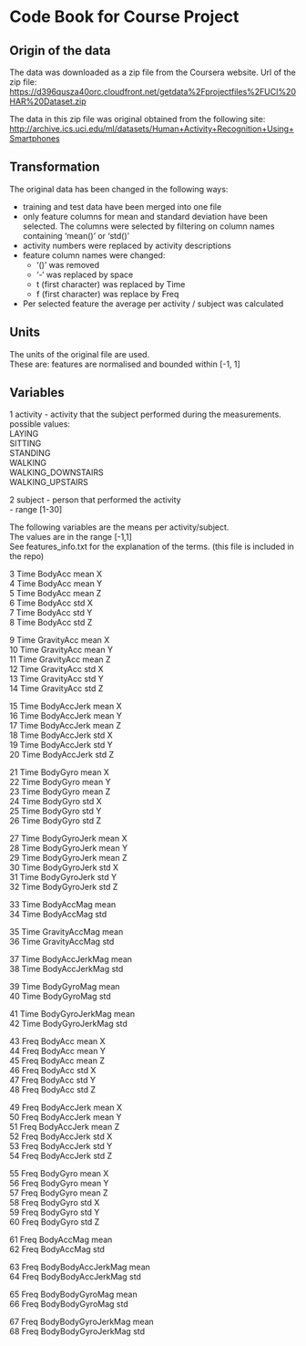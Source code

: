 # Code Book for Course Project

## Origin of the data

The data was downloaded as a zip file from the Coursera website.
Url of the zip file: https://d396qusza40orc.cloudfront.net/getdata%2Fprojectfiles%2FUCI%20HAR%20Dataset.zip 

The data in this zip file was original obtained from the following site:
http://archive.ics.uci.edu/ml/datasets/Human+Activity+Recognition+Using+Smartphones 

## Transformation

The original data has been changed in the following ways:
* training and test data have been merged into one file
* only feature columns for mean and standard deviation have been selected. The columns were selected by filtering on column names containing ‘mean()’ or ‘std()’
* activity numbers were replaced by activity descriptions
* feature column names were changed:
	- ‘()’  was removed
	- ‘-‘ was replaced by space
	- t (first character) was replaced by Time
	- f (first character) was replace by Freq
* Per selected feature the average per activity / subject was calculated

## Units
The units of the original file are used.  
These are: features are normalised and bounded within [-1, 1]

## Variables

1 activity - activity that the subject performed during the measurements.  
  possible values:  
   LAYING  
   SITTING  
   STANDING  
   WALKING  
   WALKING_DOWNSTAIRS  
   WALKING_UPSTAIRS  

2 subject - person that performed the activity  
	- range [1-30]

The following variables are the means per activity/subject.  
The values are in the range [-1,1]  
See features_info.txt for the explanation of the terms. (this file is included in the repo)

3 Time BodyAcc mean X     
4 Time BodyAcc mean Y       
5 Time BodyAcc mean Z           
6 Time BodyAcc std X          
7 Time BodyAcc std Y  
8 Time BodyAcc std Z  

9 Time GravityAcc mean X       
10 Time GravityAcc mean Y  
11 Time GravityAcc mean Z  
12 Time GravityAcc std X    
13 Time GravityAcc std Y  
14 Time GravityAcc std Z  

15 Time BodyAccJerk mean X      
16 Time BodyAccJerk mean Y  
17 Time BodyAccJerk mean Z  
18 Time BodyAccJerk std X     
19 Time BodyAccJerk std Y  
20 Time BodyAccJerk std Z  

21 Time BodyGyro mean X      
22 Time BodyGyro mean Y  
23 Time BodyGyro mean Z  
24 Time BodyGyro std X        
25 Time BodyGyro std Y  
26 Time BodyGyro std Z          

27 Time BodyGyroJerk mean X     
28 Time BodyGyroJerk mean Y  
29 Time BodyGyroJerk mean Z  
30 Time BodyGyroJerk std X   
31 Time BodyGyroJerk std Y   
32 Time BodyGyroJerk std Z     

33 Time BodyAccMag mean  
34 Time BodyAccMag std  

35 Time GravityAccMag mean   
36 Time GravityAccMag std    

37 Time BodyAccJerkMag mean     
38 Time BodyAccJerkMag std  

39 Time BodyGyroMag mean      
40 Time BodyGyroMag std  

41 Time BodyGyroJerkMag mean   
42 Time BodyGyroJerkMag std  

43 Freq BodyAcc mean X  
44 Freq BodyAcc mean Y  
45 Freq BodyAcc mean Z     
46 Freq BodyAcc std X  
47 Freq BodyAcc std Y  
48 Freq BodyAcc std Z      

49 Freq BodyAccJerk mean X   
50 Freq BodyAccJerk mean Y  
51 Freq BodyAccJerk mean Z  
52 Freq BodyAccJerk std X  
53 Freq BodyAccJerk std Y  
54 Freq BodyAccJerk std Z     

55 Freq BodyGyro mean X  
56 Freq BodyGyro mean Y  
57 Freq BodyGyro mean Z   
58 Freq BodyGyro std X  
59 Freq BodyGyro std Y  
60 Freq BodyGyro std Z  
        
61 Freq BodyAccMag mean  
62 Freq BodyAccMag std  

63 Freq BodyBodyAccJerkMag mean   
64 Freq BodyBodyAccJerkMag std  

65 Freq BodyBodyGyroMag mean  
66 Freq BodyBodyGyroMag std   

67 Freq BodyBodyGyroJerkMag mean  
68 Freq BodyBodyGyroJerkMag std 
